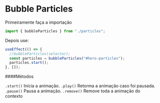 # Bubble Particles

Primeiramente faça a importação

```js
import { bubbleParticles } from "./particles";
```

Depois use:

```js
useEffect(() => {
  //bubbleParticles(selector);
  const particles = bubbleParticles("#hero-particles");
  particles.start();
}, []);
```

####Métodos

`.start()` Inícia a animação.
`.play()` Retorma a animação caso foi pausada.
`.pause()` Pausa a animação.
`.remove()` Remove toda a animação do contexto
